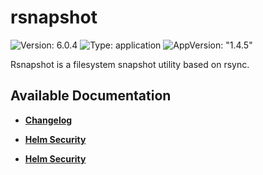 # rsnapshot

![Version: 6.0.4](https://img.shields.io/badge/Version-6.0.4-informational?style=flat-square) ![Type: application](https://img.shields.io/badge/Type-application-informational?style=flat-square) ![AppVersion: "1.4.5"](https://img.shields.io/badge/AppVersion-"1.4.5"-informational?style=flat-square)

Rsnapshot is a filesystem snapshot utility based on rsync.

## Available Documentation

- [**Changelog**](CHANGELOG)

- [**Helm Security**](container-security)

- [**Helm Security**](helm-security)

